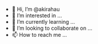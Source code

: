 - 👋 Hi, I’m @akirahau
- 👀 I’m interested in ...
- 🌱 I’m currently learning ...
- 💞️ I’m looking to collaborate on ...
- 📫 How to reach me ...

<!---
akirahau/akirahau is a ✨ special ✨ repository because its `README.md` (this file) appears on your GitHub profile.
You can click the Preview link to take a look at your changes.
--->
